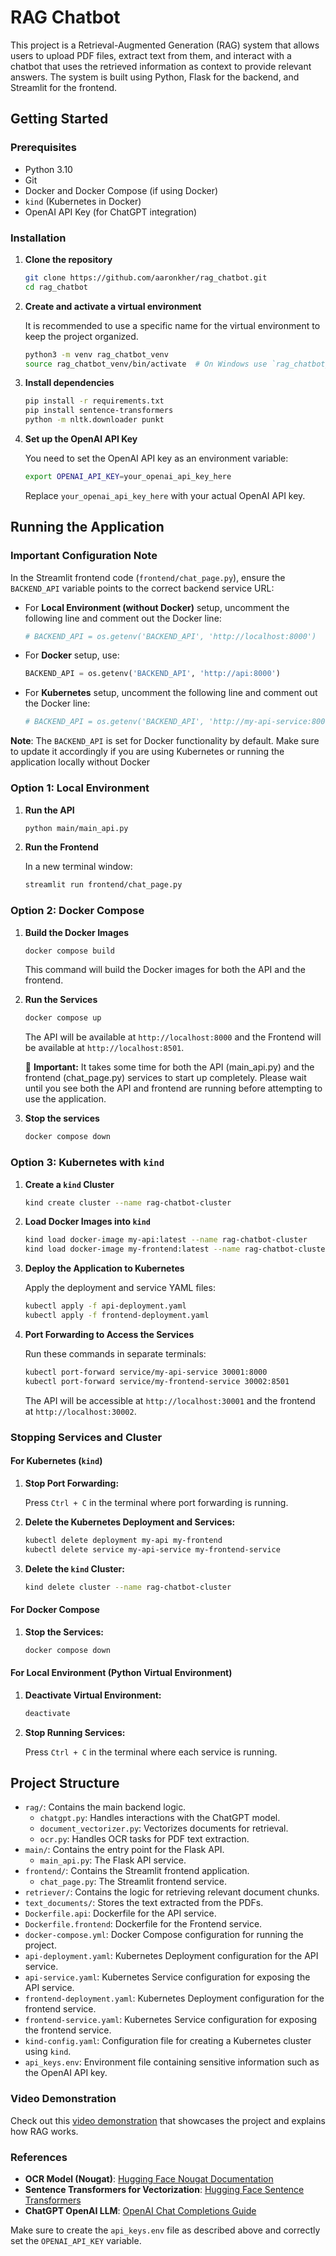 
# RAG Chatbot

This project is a Retrieval-Augmented Generation (RAG) system that allows users to upload PDF files, extract text from them, and interact with a chatbot that uses the retrieved information as context to provide relevant answers. The system is built using Python, Flask for the backend, and Streamlit for the frontend.

## Getting Started

### Prerequisites

- Python 3.10
- Git
- Docker and Docker Compose (if using Docker)
- `kind` (Kubernetes in Docker)
- OpenAI API Key (for ChatGPT integration)

### Installation

1. **Clone the repository**

   ```bash
   git clone https://github.com/aaronkher/rag_chatbot.git
   cd rag_chatbot
   ```

2. **Create and activate a virtual environment**

   It is recommended to use a specific name for the virtual environment to keep the project organized.

   ```bash
   python3 -m venv rag_chatbot_venv
   source rag_chatbot_venv/bin/activate  # On Windows use `rag_chatbot_venv\Scripts\activate`
   ```

3. **Install dependencies**

   ```bash
   pip install -r requirements.txt
   pip install sentence-transformers
   python -m nltk.downloader punkt
   ```

4. **Set up the OpenAI API Key**

   You need to set the OpenAI API key as an environment variable:

   ```bash
   export OPENAI_API_KEY=your_openai_api_key_here
   ```

   Replace `your_openai_api_key_here` with your actual OpenAI API key.

## Running the Application

### Important Configuration Note
In the Streamlit frontend code (`frontend/chat_page.py`), ensure the `BACKEND_API` variable points to the correct backend service URL:

- For **Local Environment (without Docker)** setup, uncomment the following line and comment out the Docker line:
  ```python
  # BACKEND_API = os.getenv('BACKEND_API', 'http://localhost:8000')
  ```

- For **Docker** setup, use:
  ```python
  BACKEND_API = os.getenv('BACKEND_API', 'http://api:8000')
  ```

- For **Kubernetes** setup, uncomment the following line and comment out the Docker line:
  ```python
  # BACKEND_API = os.getenv('BACKEND_API', 'http://my-api-service:8000')
  ```

**Note**: The `BACKEND_API` is set for Docker functionality by default. Make sure to update it accordingly if you are using Kubernetes or running the application locally without Docker

### Option 1: Local Environment

1. **Run the API**

   ```bash
   python main/main_api.py
   ```

2. **Run the Frontend**

   In a new terminal window:

   ```bash
   streamlit run frontend/chat_page.py
   ```

### Option 2: Docker Compose

1. **Build the Docker Images**

   ```bash
   docker compose build
   ```

   This command will build the Docker images for both the API and the frontend.

2. **Run the Services**

   ```bash
   docker compose up
   ```

   The API will be available at `http://localhost:8000` and the Frontend will be available at `http://localhost:8501`.

   🚨 **Important:** It takes some time for both the API (main_api.py) and the frontend (chat_page.py) services to start up completely. Please wait until you see both the API and frontend are running before attempting to use the application. 


3. **Stop the services**

   ```bash
   docker compose down
   ```

### Option 3: Kubernetes with `kind`

1. **Create a `kind` Cluster**

   ```bash
   kind create cluster --name rag-chatbot-cluster
   ```

2. **Load Docker Images into `kind`**

   ```bash
   kind load docker-image my-api:latest --name rag-chatbot-cluster
   kind load docker-image my-frontend:latest --name rag-chatbot-cluster
   ```

3. **Deploy the Application to Kubernetes**

   Apply the deployment and service YAML files:

   ```bash
   kubectl apply -f api-deployment.yaml
   kubectl apply -f frontend-deployment.yaml
   ```

4. **Port Forwarding to Access the Services**

   Run these commands in separate terminals:

   ```bash
   kubectl port-forward service/my-api-service 30001:8000
   kubectl port-forward service/my-frontend-service 30002:8501
   ```

   The API will be accessible at `http://localhost:30001` and the frontend at `http://localhost:30002`.

### Stopping Services and Cluster

#### For Kubernetes (`kind`)

1. **Stop Port Forwarding:**

   Press `Ctrl + C` in the terminal where port forwarding is running.

2. **Delete the Kubernetes Deployment and Services:**

   ```bash
   kubectl delete deployment my-api my-frontend
   kubectl delete service my-api-service my-frontend-service
   ```

3. **Delete the `kind` Cluster:**

   ```bash
   kind delete cluster --name rag-chatbot-cluster
   ```

#### For Docker Compose

1. **Stop the Services:**

   ```bash
   docker compose down
   ```

#### For Local Environment (Python Virtual Environment)

1. **Deactivate Virtual Environment:**

   ```bash
   deactivate
   ```

2. **Stop Running Services:**

   Press `Ctrl + C` in the terminal where each service is running.

## Project Structure

- `rag/`: Contains the main backend logic.
  - `chatgpt.py`: Handles interactions with the ChatGPT model.
  - `document_vectorizer.py`: Vectorizes documents for retrieval.
  - `ocr.py`: Handles OCR tasks for PDF text extraction.
- `main/`: Contains the entry point for the Flask API.
  - `main_api.py`: The Flask API service.
- `frontend/`: Contains the Streamlit frontend application.
  - `chat_page.py`: The Streamlit frontend service.
- `retriever/`: Contains the logic for retrieving relevant document chunks.
- `text_documents/`: Stores the text extracted from the PDFs.
- `Dockerfile.api`: Dockerfile for the API service.
- `Dockerfile.frontend`: Dockerfile for the Frontend service.
- `docker-compose.yml`: Docker Compose configuration for running the project.
- `api-deployment.yaml`: Kubernetes Deployment configuration for the API service.
- `api-service.yaml`: Kubernetes Service configuration for exposing the API service.
- `frontend-deployment.yaml`: Kubernetes Deployment configuration for the frontend service.
- `frontend-service.yaml`: Kubernetes Service configuration for exposing the frontend service.
- `kind-config.yaml`: Configuration file for creating a Kubernetes cluster using `kind`.
- `api_keys.env`: Environment file containing sensitive information such as the OpenAI API key.

### Video Demonstration

Check out this [video demonstration](https://youtu.be/F9gwzJouI0w) that showcases the project and explains how RAG works.

### References

- **OCR Model (Nougat)**: [Hugging Face Nougat Documentation](https://huggingface.co/docs/transformers/en/model_doc/nougat)
- **Sentence Transformers for Vectorization**: [Hugging Face Sentence Transformers](https://huggingface.co/sentence-transformers)
- **ChatGPT OpenAI LLM**: [OpenAI Chat Completions Guide](https://platform.openai.com/docs/guides/chat-completions)

Make sure to create the `api_keys.env` file as described above and correctly set the `OPENAI_API_KEY` variable.
